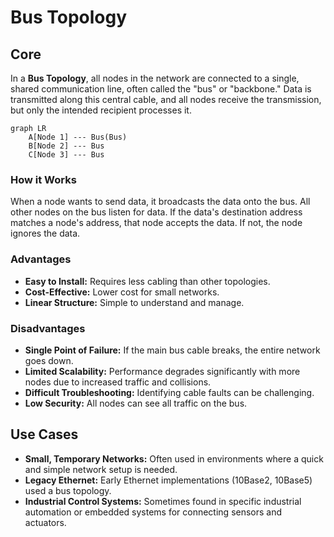 # Bus Topology

## Core

In a **Bus Topology**, all nodes in the network are connected to a single, shared communication line, often called the "bus" or "backbone." Data is transmitted along this central cable, and all nodes receive the transmission, but only the intended recipient processes it.

```mermaid
graph LR
    A[Node 1] --- Bus(Bus)
    B[Node 2] --- Bus
    C[Node 3] --- Bus
```

### How it Works

When a node wants to send data, it broadcasts the data onto the bus. All other nodes on the bus listen for data. If the data's destination address matches a node's address, that node accepts the data. If not, the node ignores the data.

### Advantages

-   **Easy to Install:** Requires less cabling than other topologies.
-   **Cost-Effective:** Lower cost for small networks.
-   **Linear Structure:** Simple to understand and manage.

### Disadvantages

-   **Single Point of Failure:** If the main bus cable breaks, the entire network goes down.
-   **Limited Scalability:** Performance degrades significantly with more nodes due to increased traffic and collisions.
-   **Difficult Troubleshooting:** Identifying cable faults can be challenging.
-   **Low Security:** All nodes can see all traffic on the bus.

## Use Cases

-   **Small, Temporary Networks:** Often used in environments where a quick and simple network setup is needed.
-   **Legacy Ethernet:** Early Ethernet implementations (10Base2, 10Base5) used a bus topology.
-   **Industrial Control Systems:** Sometimes found in specific industrial automation or embedded systems for connecting sensors and actuators.
